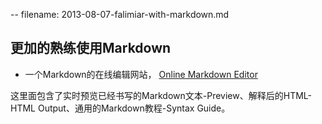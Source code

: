 -- filename: 2013-08-07-falimiar-with-markdown.md

## 更加的熟练使用Markdown

- 一个Markdown的在线编辑网站， [Online Markdown Editor](http://www.ctrlshift.net/project/markdowneditor/)

这里面包含了实时预览已经书写的Markdown文本-Preview、解释后的HTML-HTML Output、通用的Markdown教程-Syntax Guide。